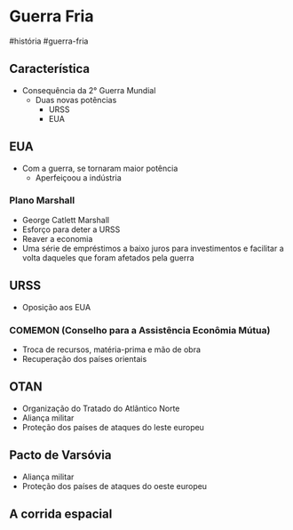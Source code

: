 # Guerra Fria
#história #guerra-fria
## Característica
- Consequência da 2° Guerra Mundial
	- Duas novas potências
		- URSS
		- EUA
## EUA
- Com a guerra, se tornaram maior potência
	- Aperfeiçoou a indústria
### Plano Marshall
- George Catlett Marshall
- Esforço para deter a URSS
- Reaver a economia
- Uma série de empréstimos a baixo juros para investimentos e facilitar a volta daqueles que foram afetados pela guerra
## URSS
- Oposição aos EUA
### COMEMON (Conselho para a Assistência Econômia Mútua)
- Troca de recursos, matéria-prima e mão de obra
- Recuperação dos países orientais
## OTAN
- Organização do Tratado do Atlântico Norte
- Aliança militar
- Proteção dos países de ataques do leste europeu
## Pacto de Varsóvia
- Aliança militar
- Proteção dos países de ataques do oeste europeu
## A corrida espacial

